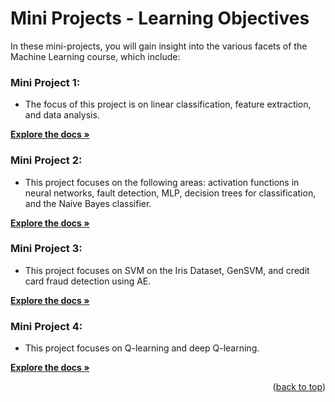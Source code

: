 # Mini Projects - Learning Objectives

In these mini-projects, you will gain insight into the various facets of the Machine Learning course, which include:

### Mini Project 1:
- The focus of this project is on linear classification, feature extraction, and data analysis.

 <a href="https://github.com/shimanaseri/ML-coarse/tree/main/Mini%20Projects/Mini%20Project%201"><strong>Explore the docs »</strong></a>


### Mini Project 2:
- This project focuses on the following areas: activation functions in neural networks, fault detection, MLP, decision trees for classification, and the Naive Bayes classifier.

 <a href="https://github.com/shimanaseri/ML-coarse/tree/main/Mini%20Projects/Mini%20Project%202"><strong>Explore the docs »</strong></a>


### Mini Project 3:
- This project focuses on SVM on the Iris Dataset, GenSVM, and credit card fraud detection using AE.

 <a href="https://github.com/shimanaseri/ML-coarse/tree/main/Mini%20Projects/Mini%20Project%203"><strong>Explore the docs »</strong></a>


### Mini Project 4:
- This project focuses on Q-learning and deep Q-learning.

 <a href="https://github.com/shimanaseri/ML-coarse/tree/main/Mini%20Projects/Mini%20Project%204"><strong>Explore the docs »</strong></a>

<p align="right">(<a href="#top">back to top</a>)</p>
